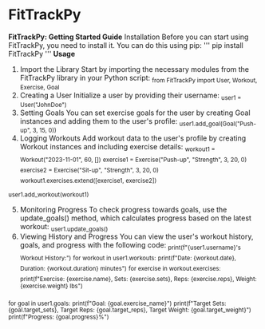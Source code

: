 # FitTrackPy
**FitTrackPy: Getting Started Guide**
Installation
Before you can start using FitTrackPy, you need to install it. You can do this using pip:
'''
pip install FitTrackPy
'''
**Usage**
1. Import the Library
Start by importing the necessary modules from the FitTrackPy library in your Python script:
<sub>from FitTrackPy import User, Workout, Exercise, Goal</sub>
2. Creating a User
Initialize a user by providing their username:
<sub>user1 = User("JohnDoe")</sub>
3. Setting Goals
You can set exercise goals for the user by creating Goal instances and adding them to the user's profile:
<sub>user1.add_goal(Goal("Push-up", 3, 15, 0))</sub>
4. Logging Workouts
Add workout data to the user's profile by creating Workout instances and including exercise details:
<sub>workout1 = Workout("2023-11-01", 60, [])</sub>
<sub>exercise1 = Exercise("Push-up", "Strength", 3, 20, 0)</sub>
<sub>exercise2 = Exercise("Sit-up", "Strength", 3, 20, 0)</sub>
<sub>workout1.exercises.extend([exercise1, exercise2])</sub>

<sub>user1.add_workout(workout1)</sub>

5. Monitoring Progress
To check progress towards goals, use the update_goals() method, which calculates progress based on the latest workout:
<sub>user1.update_goals()</sub>
6. Viewing History and Progress
You can view the user's workout history, goals, and progress with the following code:
<sub>print(f"{user1.username}'s Workout History:")</sub>
<sub>for workout in user1.workouts:</sub>
   <sub>print(f"Date: {workout.date}, Duration: {workout.duration} minutes")</sub>
   <sub>for exercise in workout.exercises:</sub>
        <sub>print(f"Exercise: {exercise.name}, Sets: {exercise.sets}, Reps: {exercise.reps}, Weight: {exercise.weight} lbs")</sub>

<sub>for goal in user1.goals:</sub>
    <sub>print(f"Goal: {goal.exercise_name}")</sub>
    <sub>print(f"Target Sets: {goal.target_sets}, Target Reps: {goal.target_reps}, Target Weight: {goal.target_weight}")</sub>
    <sub>print(f"Progress: {goal.progress}%")</sub>
